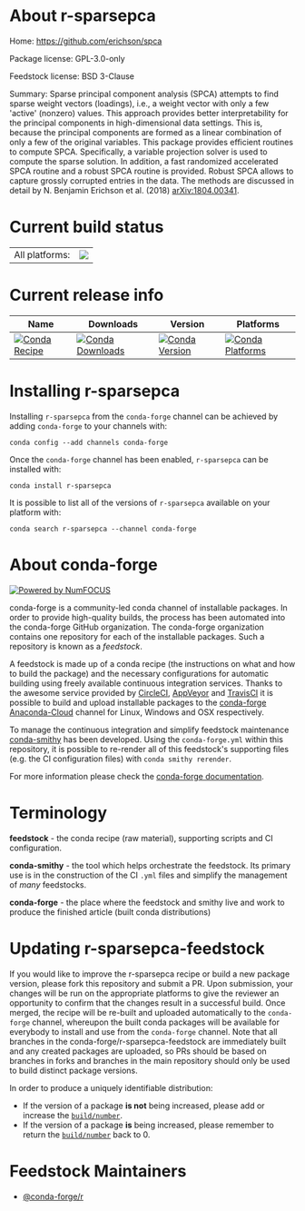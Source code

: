 About r-sparsepca
=================

Home: https://github.com/erichson/spca

Package license: GPL-3.0-only

Feedstock license: BSD 3-Clause

Summary: Sparse principal component analysis (SPCA) attempts to find sparse weight vectors (loadings), i.e., a weight vector with only a few 'active' (nonzero) values. This approach provides better interpretability for the principal components in high-dimensional data settings. This is, because the principal components are formed as a linear combination of only a few of the original variables. This package provides efficient routines to compute SPCA. Specifically, a variable projection solver is used to compute the sparse solution. In addition, a fast randomized accelerated SPCA routine and a robust SPCA routine is provided. Robust SPCA allows to capture grossly corrupted entries in the data. The methods are discussed in detail by N. Benjamin Erichson et al. (2018) <arXiv:1804.00341>.



Current build status
====================


<table><tr><td>All platforms:</td>
    <td>
      <a href="https://dev.azure.com/conda-forge/feedstock-builds/_build/latest?definitionId=9757&branchName=master">
        <img src="https://dev.azure.com/conda-forge/feedstock-builds/_apis/build/status/r-sparsepca-feedstock?branchName=master">
      </a>
    </td>
  </tr>
</table>

Current release info
====================

| Name | Downloads | Version | Platforms |
| --- | --- | --- | --- |
| [![Conda Recipe](https://img.shields.io/badge/recipe-r--sparsepca-green.svg)](https://anaconda.org/conda-forge/r-sparsepca) | [![Conda Downloads](https://img.shields.io/conda/dn/conda-forge/r-sparsepca.svg)](https://anaconda.org/conda-forge/r-sparsepca) | [![Conda Version](https://img.shields.io/conda/vn/conda-forge/r-sparsepca.svg)](https://anaconda.org/conda-forge/r-sparsepca) | [![Conda Platforms](https://img.shields.io/conda/pn/conda-forge/r-sparsepca.svg)](https://anaconda.org/conda-forge/r-sparsepca) |

Installing r-sparsepca
======================

Installing `r-sparsepca` from the `conda-forge` channel can be achieved by adding `conda-forge` to your channels with:

```
conda config --add channels conda-forge
```

Once the `conda-forge` channel has been enabled, `r-sparsepca` can be installed with:

```
conda install r-sparsepca
```

It is possible to list all of the versions of `r-sparsepca` available on your platform with:

```
conda search r-sparsepca --channel conda-forge
```


About conda-forge
=================

[![Powered by NumFOCUS](https://img.shields.io/badge/powered%20by-NumFOCUS-orange.svg?style=flat&colorA=E1523D&colorB=007D8A)](http://numfocus.org)

conda-forge is a community-led conda channel of installable packages.
In order to provide high-quality builds, the process has been automated into the
conda-forge GitHub organization. The conda-forge organization contains one repository
for each of the installable packages. Such a repository is known as a *feedstock*.

A feedstock is made up of a conda recipe (the instructions on what and how to build
the package) and the necessary configurations for automatic building using freely
available continuous integration services. Thanks to the awesome service provided by
[CircleCI](https://circleci.com/), [AppVeyor](https://www.appveyor.com/)
and [TravisCI](https://travis-ci.com/) it is possible to build and upload installable
packages to the [conda-forge](https://anaconda.org/conda-forge)
[Anaconda-Cloud](https://anaconda.org/) channel for Linux, Windows and OSX respectively.

To manage the continuous integration and simplify feedstock maintenance
[conda-smithy](https://github.com/conda-forge/conda-smithy) has been developed.
Using the ``conda-forge.yml`` within this repository, it is possible to re-render all of
this feedstock's supporting files (e.g. the CI configuration files) with ``conda smithy rerender``.

For more information please check the [conda-forge documentation](https://conda-forge.org/docs/).

Terminology
===========

**feedstock** - the conda recipe (raw material), supporting scripts and CI configuration.

**conda-smithy** - the tool which helps orchestrate the feedstock.
                   Its primary use is in the construction of the CI ``.yml`` files
                   and simplify the management of *many* feedstocks.

**conda-forge** - the place where the feedstock and smithy live and work to
                  produce the finished article (built conda distributions)


Updating r-sparsepca-feedstock
==============================

If you would like to improve the r-sparsepca recipe or build a new
package version, please fork this repository and submit a PR. Upon submission,
your changes will be run on the appropriate platforms to give the reviewer an
opportunity to confirm that the changes result in a successful build. Once
merged, the recipe will be re-built and uploaded automatically to the
`conda-forge` channel, whereupon the built conda packages will be available for
everybody to install and use from the `conda-forge` channel.
Note that all branches in the conda-forge/r-sparsepca-feedstock are
immediately built and any created packages are uploaded, so PRs should be based
on branches in forks and branches in the main repository should only be used to
build distinct package versions.

In order to produce a uniquely identifiable distribution:
 * If the version of a package **is not** being increased, please add or increase
   the [``build/number``](https://conda.io/docs/user-guide/tasks/build-packages/define-metadata.html#build-number-and-string).
 * If the version of a package **is** being increased, please remember to return
   the [``build/number``](https://conda.io/docs/user-guide/tasks/build-packages/define-metadata.html#build-number-and-string)
   back to 0.

Feedstock Maintainers
=====================

* [@conda-forge/r](https://github.com/conda-forge/r/)

